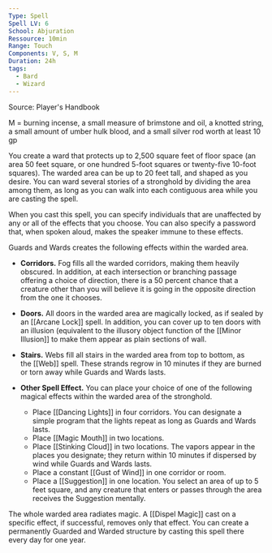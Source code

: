 ```yaml
---
Type: Spell
Spell LV: 6
School: Abjuration
Ressource: 10min
Range: Touch
Components: V, S, M
Duration: 24h
tags:
  - Bard
  - Wizard
---
```

Source: Player's Handbook

M = burning incense, a small measure of brimstone and oil, a knotted string, a small amount of umber hulk blood, and a small silver rod worth at least 10 gp

You create a ward that protects up to 2,500 square feet of floor space (an area 50 feet square, or one hundred 5-foot squares or twenty-five 10-foot squares). The warded area can be up to 20 feet tall, and shaped as you desire. You can ward several stories of a stronghold by dividing the area among them, as long as you can walk into each contiguous area while you are casting the spell.

When you cast this spell, you can specify individuals that are unaffected by any or all of the effects that you choose. You can also specify a password that, when spoken aloud, makes the speaker immune to these effects.

Guards and Wards creates the following effects within the warded area.

- **Corridors.** Fog fills all the warded corridors, making them heavily obscured. In addition, at each intersection or branching passage offering a choice of direction, there is a 50 percent chance that a creature other than you will believe it is going in the opposite direction from the one it chooses.

- **Doors.** All doors in the warded area are magically locked, as if sealed by an [[Arcane Lock]] spell. In addition, you can cover up to ten doors with an illusion (equivalent to the illusory object function of the [[Minor Illusion]] to make them appear as plain sections of wall.

- **Stairs.** Webs fill all stairs in the warded area from top to bottom, as the [[Web]] spell. These strands regrow in 10 minutes if they are burned or torn away while Guards and Wards lasts.

- **Other Spell Effect.** You can place your choice of one of the following magical effects within the warded area of the stronghold.
    - Place [[Dancing Lights]] in four corridors. You can designate a simple program that the lights repeat as long as Guards and Wards lasts.
    - Place [[Magic Mouth]] in two locations.
    - Place [[Stinking Cloud]] in two locations. The vapors appear in the places you designate; they return within 10 minutes if dispersed by wind while Guards and Wards lasts.
    - Place a constant [[Gust of Wind]] in one corridor or room.
    - Place a [[Suggestion]] in one location. You select an area of up to 5 feet square, and any creature that enters or passes through the area receives the Suggestion mentally.

The whole warded area radiates magic. A [[Dispel Magic]] cast on a specific effect, if successful, removes only that effect. You can create a permanently Guarded and Warded structure by casting this spell there every day for one year.